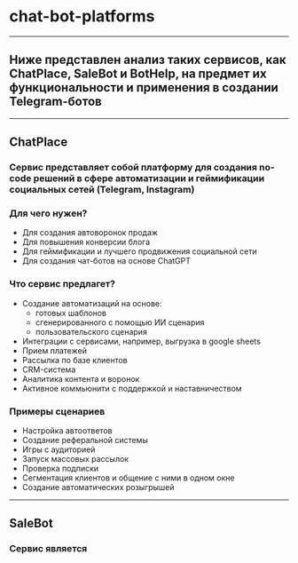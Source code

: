 # chat-bot-platforms
---
## Ниже представлен анализ таких сервисов, как ChatPlace, SaleBot и BotHelp, на предмет их функциональности и применения в создании Telegram-ботов
---
## ChatPlace
### Сервис представляет собой платформу для создания no-code решений в сфере автоматизации и геймификации социальных сетей (Telegram, Instagram)
### Для чего нужен?
- Для создания автоворонок продаж
- Для повышения конверсии блога
- Для геймификации и лучшего продвижения социальной сети
- Для создания чат-ботов на основе ChatGPT
### Что сервис предлагет?
- Создание автоматизаций на основе:
    - готовых шаблонов
    - сгенерированного с помощью ИИ сценария
    - пользовательского сценария
- Интеграции с сервисами, например, выгрузка в google sheets
- Прием платежей
- Рассылка по базе клиентов
- CRM-система
- Аналитика контента и воронок
- Активное коммьюнити с поддержкой и наставничеством
### Примеры сценариев
- Настройка автоответов
- Создание реферальной системы
- Игры с аудиторией
- Запуск массовых рассылок
- Проверка подписки
- Сегментация клиентов и общение с ними в одном окне
- Создание автоматических розыгрышей
---
## SaleBot
### Сервис является 
